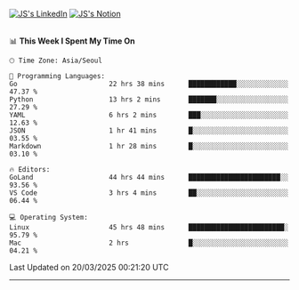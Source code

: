 
[![JS's LinkedIn](https://img.shields.io/badge/LinkedIn-blue?style=for-the-badge&logo=linkedin)](https://www.linkedin.com/in/jaeseung-lee-5a2a32139/) 
[![JS's Notion](https://img.shields.io/badge/Notion-black?style=for-the-badge&logo=notion)](https://bit.ly/ljswiki1) <br><br>
<!-- ![JS's GitHub stats](https://github-readme-stats-lemon-five.vercel.app/api?username=tkxkd0159&hide=contribs,prs,stars,issues&show_icons=true&theme=react&include_all_commits=true)   -->
<!-- ![Top Langs](https://github-readme-stats-lemon-five.vercel.app/api/top-langs/?username=tkxkd0159&layout=compact&hide=jupyter%20notebook,scss,html,css&langs_count=10)  -->


<!--START_SECTION:waka-->
📊 **This Week I Spent My Time On** 

```text
🕑︎ Time Zone: Asia/Seoul

💬 Programming Languages: 
Go                       22 hrs 38 mins      ████████████░░░░░░░░░░░░░   47.37 % 
Python                   13 hrs 2 mins       ███████░░░░░░░░░░░░░░░░░░   27.29 % 
YAML                     6 hrs 2 mins        ███░░░░░░░░░░░░░░░░░░░░░░   12.63 % 
JSON                     1 hr 41 mins        █░░░░░░░░░░░░░░░░░░░░░░░░   03.55 % 
Markdown                 1 hr 28 mins        █░░░░░░░░░░░░░░░░░░░░░░░░   03.10 % 

🔥 Editors: 
GoLand                   44 hrs 44 mins      ███████████████████████░░   93.56 % 
VS Code                  3 hrs 4 mins        ██░░░░░░░░░░░░░░░░░░░░░░░   06.44 % 

💻 Operating System: 
Linux                    45 hrs 48 mins      ████████████████████████░   95.79 % 
Mac                      2 hrs               █░░░░░░░░░░░░░░░░░░░░░░░░   04.21 % 
```


 Last Updated on 20/03/2025 00:21:20 UTC
<!--END_SECTION:waka-->

---
<!---
<a href="https://github.com/tkxkd0159/books">
  <img align="center" src="https://github-readme-stats-lemon-five.vercel.app/api/pin/?username=tkxkd0159&repo=books&theme=react" />
</a>
-->

<!---
- 🔭 I’m currently working on ...
- 🌱 I’m currently learning blockchain and distributed network
- 👯 I’m looking to collaborate on ...
- 🤔 I’m looking for help with ...
- 💬 Ask me about ...
- 📫 How to reach me: ...
- 😄 Pronouns: ...
- ⚡ Fun fact: ...
-->
